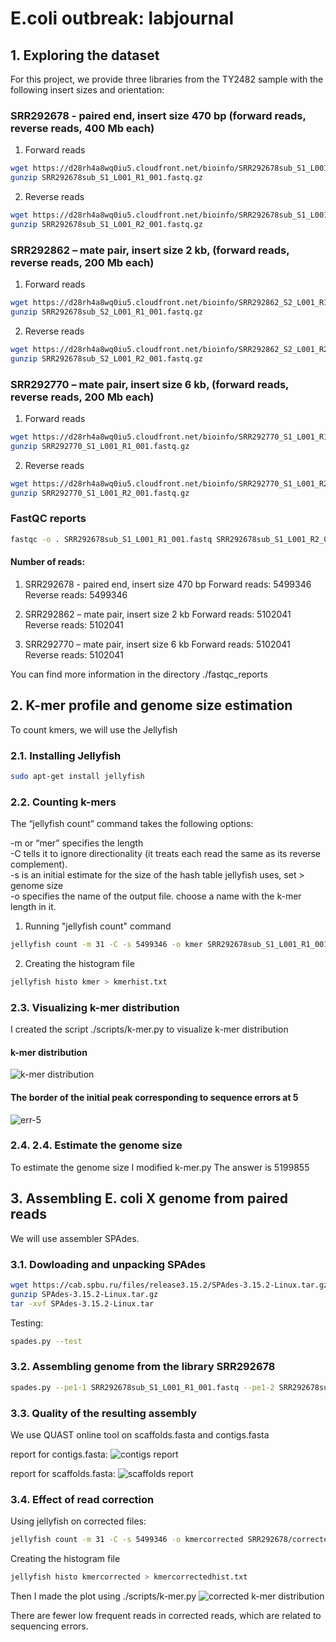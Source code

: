 # E.coli outbreak: labjournal

## 1. Exploring the dataset

For this project, we provide three libraries from the TY2482 sample with the following insert sizes and orientation:

###  SRR292678 - paired end, insert size 470 bp (forward reads, reverse reads, 400 Mb each)
1) Forward reads
```bash
wget https://d28rh4a8wq0iu5.cloudfront.net/bioinfo/SRR292678sub_S1_L001_R1_001.fastq.gz
gunzip SRR292678sub_S1_L001_R1_001.fastq.gz
```
2) Reverse reads
```bash    
wget https://d28rh4a8wq0iu5.cloudfront.net/bioinfo/SRR292678sub_S1_L001_R2_001.fastq.gz
gunzip SRR292678sub_S1_L001_R2_001.fastq.gz
```

### SRR292862 – mate pair, insert size 2 kb, (forward reads, reverse reads, 200 Mb each)
1) Forward reads
```bash    
wget https://d28rh4a8wq0iu5.cloudfront.net/bioinfo/SRR292862_S2_L001_R1_001.fastq.gz
gunzip SRR292678sub_S2_L001_R1_001.fastq.gz
``` 
2) Reverse reads
```bash    
wget https://d28rh4a8wq0iu5.cloudfront.net/bioinfo/SRR292862_S2_L001_R2_001.fastq.gz
gunzip SRR292678sub_S2_L001_R2_001.fastq.gz
```

### SRR292770 – mate pair, insert size 6 kb, (forward reads, reverse reads, 200 Mb each)
1) Forward reads
```bash    
wget https://d28rh4a8wq0iu5.cloudfront.net/bioinfo/SRR292770_S1_L001_R1_001.fastq.gz
gunzip SRR292770_S1_L001_R1_001.fastq.gz
``` 
2) Reverse reads
```bash    
wget https://d28rh4a8wq0iu5.cloudfront.net/bioinfo/SRR292770_S1_L001_R2_001.fastq.gz
gunzip SRR292770_S1_L001_R2_001.fastq.gz
```

### FastQC reports

```bash     
fastqc -o . SRR292678sub_S1_L001_R1_001.fastq SRR292678sub_S1_L001_R2_001.fastq SRR292862_S2_L001_R1_001.fastq SRR292862_S2_L001_R2_001.fastq SRR292770_S1_L001_R1_001.fastq SRR292770_S1_L001_R2_001.fastq
```
#### Number of reads:

1) SRR292678 - paired end, insert size 470 bp
Forward reads: 5499346
Reverse reads: 5499346

2) SRR292862 – mate pair, insert size 2 kb
Forward reads: 5102041
Reverse reads: 5102041

3) SRR292770 – mate pair, insert size 6 kb
Forward reads: 5102041
Reverse reads: 5102041

You can find more information in the directory ./fastqc_reports

## 2. K-mer profile and genome size estimation
To count kmers, we will use the Jellyfish

### 2.1. Installing Jellyfish

```bash     
sudo apt-get install jellyfish
```

### 2.2. Counting k-mers

The “jellyfish count” command takes the following options:

-m or “mer” specifies the length <br>
-C tells it to ignore directionality (it treats each read the same as its reverse complement).<br>
-s is an initial estimate for the size of the hash table jellyfish uses, set > genome size<br>
-o specifies the name of the output file. choose a name with the k-mer length in it.

1) Running "jellyfish count" command
```bash
jellyfish count -m 31 -C -s 5499346 -o kmer SRR292678sub_S1_L001_R1_001.fastq
```

2) Creating the histogram file
```bash
jellyfish histo kmer > kmerhist.txt
```

### 2.3. Visualizing k-mer distribution
I created the script ./scripts/k-mer.py to visualize k-mer distribution

#### k-mer distribution
![k-mer distribution](./scripts/kmer_dist.png "k-mer distribution")

#### The border of the initial peak corresponding to sequence errors at 5
![err-5](./scripts/err_5.png "err-5")

### 2.4. 2.4. Estimate the genome size
To estimate the genome size I modified k-mer.py
The answer is 5199855

## 3. Assembling E. coli X genome from paired reads

We will use assembler SPAdes.

### 3.1. Dowloading and unpacking SPAdes

```bash
wget https://cab.spbu.ru/files/release3.15.2/SPAdes-3.15.2-Linux.tar.gz
gunzip SPAdes-3.15.2-Linux.tar.gz
tar -xvf SPAdes-3.15.2-Linux.tar
```

Testing:
```bash
spades.py --test
```
### 3.2. Assembling genome from the library SRR292678

```bash
spades.py --pe1-1 SRR292678sub_S1_L001_R1_001.fastq --pe1-2 SRR292678sub_S1_L001_R2_001.fastq -o SRR292678
```

### 3.3. Quality of the resulting assembly

We use QUAST online tool on scaffolds.fasta and contigs.fasta

report for contigs.fasta:
![contigs report](./images/contigs_report.jpg "contigs report")

report for scaffolds.fasta:
![scaffolds report](./images/scaffolds_report.jpg "scaffolds report")

### 3.4. Effect of read correction

Using jellyfish on corrected files:

```bash
jellyfish count -m 31 -C -s 5499346 -o kmercorrected SRR292678/corrected/SRR292678sub_S1_L001_R1_001.00.0_0.cor.fastq
```

Creating the histogram file

```bash
jellyfish histo kmercorrected > kmercorrectedhist.txt
```

Then I made the plot using ./scripts/k-mer.py
![corrected k-mer distribution](./scripts/kmer_corrected.png "corrected k-mer distribution")

There are fewer low frequent reads in corrected reads, which are related to sequencing errors.
